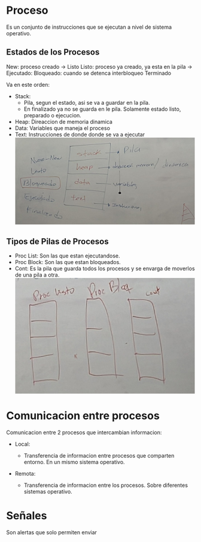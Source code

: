 # Proceso
Es un conjunto de instrucciones que se ejecutan a nivel de sistema operativo.

## Estados de los Procesos
New: proceso creado -> Listo
Listo: proceso ya creado, ya esta en la pila ->
Ejecutado: 
Bloqueado: cuando se detenca interbloqueo
Terminado

Va en este orden:
- Stack: 
    - Pila, segun el estado, asi se va a guardar en la pila.
    - En finalizado ya no se guarda en le pila. Solamente estado listo, preparado o ejecucion.
- Heap: Direaccion de memoria dinamica
- Data: Variables que maneja el proceso
- Text: Instrucciones de donde donde se va a ejecutar
![Proceso](./Images/Procesos.jpg)
## Tipos de Pilas de Procesos
- Proc List: Son las que estan ejecutandose.
- Proc Block: Son las que estan bloqueados.
- Cont: Es la pila que guarda todos los procesos y se envarga de moverlos de una pila a otra.
![Proceso](./Images/Tipos%20Pila.jpg)



# Comunicacion entre procesos
Comunicacion entre 2 procesos que intercambian informacion:
- Local:

    - Transferencia de informacion entre procesos que comparten entorno. En un mismo sistema operativo.


- Remota:
    - Transferencia de informacion entre los procesos.  Sobre diferentes sistemas operativo.

# Señales
Son alertas que solo permiten enviar
